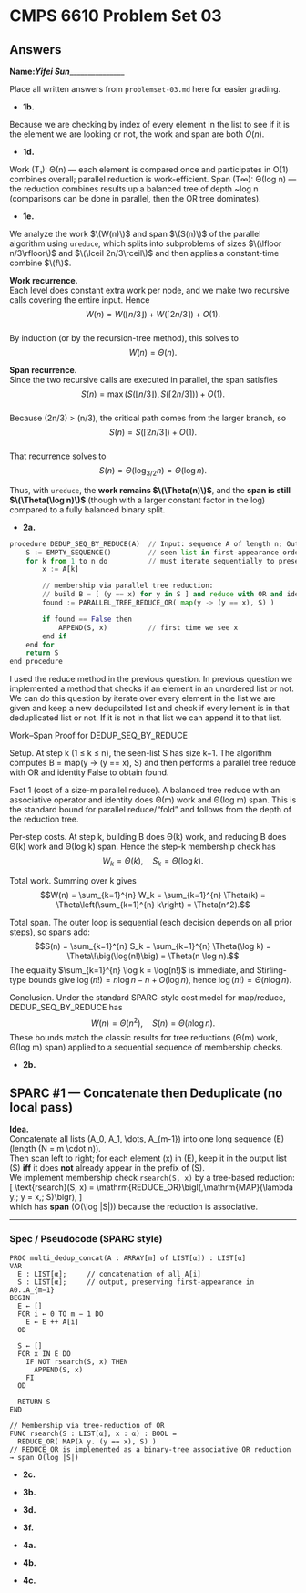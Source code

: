 # CMPS 6610 Problem Set 03
## Answers

**Name:**_____Yifei Sun____________________


Place all written answers from `problemset-03.md` here for easier grading.




- **1b.**

Because we are checking by index of every element in the list to see if it is the element we are looking or not, the work and span are both $O(n)$. 



- **1d.**

Work (T₁): Θ(n) — each element is compared once and participates in O(1) combines overall; parallel reduction is work-efficient. 
Span (T∞): Θ(log n) — the reduction combines results up a balanced tree of depth ~log n (comparisons can be done in parallel, then the OR tree dominates).



- **1e.**

We analyze the work $\(W(n)\)$ and span $\(S(n)\)$ of the parallel algorithm using `ureduce`, which splits into subproblems of sizes $\(\lfloor n/3\rfloor\)$ and $\(\lceil 2n/3\rceil\)$ and then applies a constant-time combine $\(f\)$.  

**Work recurrence.**  
Each level does constant extra work per node, and we make two recursive calls covering the entire input.  Hence  
$$W(n) = W\bigl(\lfloor n/3\rfloor\bigr)+W\bigl(\lceil 2n/3\rceil\bigr)+O(1).$$  
By induction (or by the recursion-tree method), this solves to  
$$W(n) = \Theta(n).$$  

**Span recurrence.**  
Since the two recursive calls are executed in parallel, the span satisfies  
$$S(n) = \max\bigl(S(\lfloor n/3\rfloor), S(\lceil 2n/3\rceil)\bigr)+O(1).$$  
Because \(2n/3\) > \(n/3\), the critical path comes from the larger branch, so  
$$S(n) = S(\lceil 2n/3\rceil) + O(1).$$  
That recurrence solves to  
$$S(n) = \Theta(\log_{3/2} n) = \Theta(\log n).$$  

Thus, with `ureduce`, the **work remains $\(\Theta(n)\)$**, and the **span is still $\(\Theta(\log n)\)$** (though with a larger constant factor in the log) compared to a fully balanced binary split.


- **2a.**

```python
procedure DEDUP_SEQ_BY_REDUCE(A)  // Input: sequence A of length n; Output: distinct elements in first-appearance order
    S := EMPTY_SEQUENCE()         // seen list in first-appearance order
    for k from 1 to n do          // must iterate sequentially to preserve "first occurrence"
        x := A[k]

        // membership via parallel tree reduction:
        // build B = [ (y == x) for y in S ] and reduce with OR and identity False
        found := PARALLEL_TREE_REDUCE_OR( map(y -> (y == x), S) )

        if found == False then
            APPEND(S, x)          // first time we see x
        end if
    end for
    return S
end procedure
```

I used the reduce method in the previous question. In previous question we implemented a method that checks if an element in an unordered list or not. We can do this question by iterate over every element in the list we are given and keep a new dedupcilated list and check if every lement is in that deduplicated list or not. If it is not in that list we can append it to that list.

Work–Span Proof for DEDUP_SEQ_BY_REDUCE

Setup. At step k (1 ≤ k ≤ n), the seen-list S has size k−1. The algorithm computes B = map(y -> (y == x), S) and then performs a parallel tree reduce with OR and identity False to obtain found.

Fact 1 (cost of a size-m parallel reduce). A balanced tree reduce with an associative operator and identity does Θ(m) work and Θ(log m) span. This is the standard bound for parallel reduce/“fold” and follows from the depth of the reduction tree. 

Per-step costs. At step k, building B does Θ(k) work, and reducing B does Θ(k) work and Θ(log k) span. Hence the step-k membership check has
$$W_k = \Theta(k),\quad S_k = \Theta(\log k).$$

Total work. Summing over k gives
$$W(n) = \sum_{k=1}^{n} W_k = \sum_{k=1}^{n} \Theta(k) = \Theta\left(\sum_{k=1}^{n} k\right) = \Theta(n^2).$$

Total span. The outer loop is sequential (each decision depends on all prior steps), so spans add:
$$S(n) = \sum_{k=1}^{n} S_k = \sum_{k=1}^{n} \Theta(\log k) = \Theta\!\big(\log(n!)\big) = \Theta(n \log n).$$
The equality $\sum_{k=1}^{n} \log k = \log(n!)$ is immediate, and Stirling-type bounds give $\log(n!) = n \log n - n + O(\log n)$, hence $\log(n!) = \Theta(n \log n)$. 

Conclusion. Under the standard SPARC-style cost model for map/reduce, DEDUP_SEQ_BY_REDUCE has
$$W(n) = \Theta(n^2),\quad S(n) = \Theta(n \log n).$$
These bounds match the classic results for tree reductions (Θ(m) work, Θ(log m) span) applied to a sequential sequence of membership checks. 







- **2b.**

## SPARC #1 — Concatenate then Deduplicate (no local pass)

**Idea.**  
Concatenate all lists \(A_0, A_1, \dots, A_{m-1}\) into one long sequence \(E\) (length \(N = m \cdot n\)).  
Then scan left to right; for each element \(x\) in \(E\), keep it in the output list \(S\) **iff** it does **not** already appear in the prefix of \(S\).  
We implement membership check `rsearch(S, x)` by a tree-based reduction:  
\[
\text{rsearch}(S, x) = \mathrm{REDUCE\_OR}\bigl(\,\mathrm{MAP}(\lambda y.\; y = x,\; S)\bigr),
\]  
which has **span** \(O(\log |S|)\) because the reduction is associative.

---

### Spec / Pseudocode (SPARC style)

```text
PROC multi_dedup_concat(A : ARRAY[m] of LIST[α]) : LIST[α]
VAR
  E : LIST[α];     // concatenation of all A[i]
  S : LIST[α];     // output, preserving first-appearance in A0..A_{m−1}
BEGIN
  E ← []  
  FOR i ← 0 TO m − 1 DO
    E ← E ++ A[i]
  OD

  S ← []
  FOR x IN E DO
    IF NOT rsearch(S, x) THEN
      APPEND(S, x)
    FI
  OD

  RETURN S
END

// Membership via tree-reduction of OR
FUNC rsearch(S : LIST[α], x : α) : BOOL =
  REDUCE_OR( MAP(λ y. (y == x), S) )
// REDUCE_OR is implemented as a binary-tree associative OR reduction → span O(log |S|)

```




- **2c.**










- **3b.**




- **3d.**





- **3f.**




- **4a.**




- **4b.**





- **4c.**




